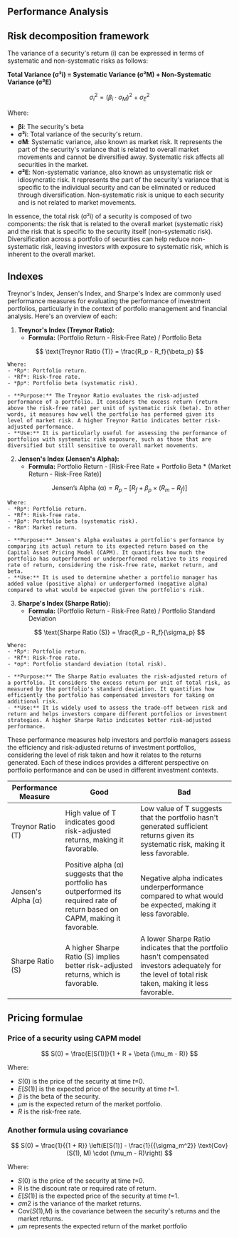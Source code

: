 ## **Performance Analysis**

## Risk decomposition framework

The variance of a security's return (i) can be expressed in terms of systematic and non-systematic risks as follows:

**Total Variance (σ²i) = Systematic Variance (σ²M) + Non-Systematic Variance (σ²E)**

$$
\sigma^2_i = (\beta_i \cdot \sigma_M)^2 + \sigma^2_E
$$

Where:

- **βi**: The security's beta
- **σ²i**: Total variance of the security's return.
- **σM**: Systematic variance, also known as market risk. It represents the part of the security's variance that is related to overall market movements and cannot be diversified away. Systematic risk affects all securities in the market.
- **σ²E**: Non-systematic variance, also known as unsystematic risk or idiosyncratic risk. It represents the part of the security's variance that is specific to the individual security and can be eliminated or reduced through diversification. Non-systematic risk is unique to each security and is not related to market movements.

In essence, the total risk (σ²i) of a security is composed of two components: the risk that is related to the overall market (systematic risk) and the risk that is specific to the security itself (non-systematic risk). Diversification across a portfolio of securities can help reduce non-systematic risk, leaving investors with exposure to systematic risk, which is inherent to the overall market.

## Indexes

Treynor's Index, Jensen's Index, and Sharpe's Index are commonly used performance measures for evaluating the performance of investment portfolios, particularly in the context of portfolio management and financial analysis. Here's an overview of each:

1. **Treynor's Index (Treynor Ratio):**
    - **Formula:** (Portfolio Return - Risk-Free Rate) / Portfolio Beta

$$
\text{Treynor Ratio (T)} = \frac{R_p - R_f}{\beta_p}
$$

    Where:
    - *Rp*: Portfolio return.
    - *Rf*: Risk-free rate.
    - *βp*: Portfolio beta (systematic risk).

    - **Purpose:** The Treynor Ratio evaluates the risk-adjusted performance of a portfolio. It considers the excess return (return above the risk-free rate) per unit of systematic risk (beta). In other words, it measures how well the portfolio has performed given its level of market risk. A higher Treynor Ratio indicates better risk-adjusted performance.
    - **Use:** It is particularly useful for assessing the performance of portfolios with systematic risk exposure, such as those that are diversified but still sensitive to overall market movements.

2. **Jensen's Index (Jensen's Alpha):**
    - **Formula:** Portfolio Return - [Risk-Free Rate + Portfolio Beta * (Market Return - Risk-Free Rate)]

$$
\text{Jensen's Alpha (α)} = R_p - [R_f + \beta_p \times (R_m - R_f)]
$$

    Where:
    - *Rp*: Portfolio return.
    - *Rf*: Risk-free rate.
    - *βp*: Portfolio beta (systematic risk).
    - *Rm*: Market return.

    - **Purpose:** Jensen's Alpha evaluates a portfolio's performance by comparing its actual return to its expected return based on the Capital Asset Pricing Model (CAPM). It quantifies how much the portfolio has outperformed or underperformed relative to its required rate of return, considering the risk-free rate, market return, and beta.
    - **Use:** It is used to determine whether a portfolio manager has added value (positive alpha) or underperformed (negative alpha) compared to what would be expected given the portfolio's risk.

3. **Sharpe's Index (Sharpe Ratio):**
    - **Formula:** (Portfolio Return - Risk-Free Rate) / Portfolio Standard Deviation

$$
\text{Sharpe Ratio (S)} = \frac{R_p - R_f}{\sigma_p}
$$

    Where:
    - *Rp*: Portfolio return.
    - *Rf*: Risk-free rate.
    - *σp*: Portfolio standard deviation (total risk).

    - **Purpose:** The Sharpe Ratio evaluates the risk-adjusted return of a portfolio. It considers the excess return per unit of total risk, as measured by the portfolio's standard deviation. It quantifies how efficiently the portfolio has compensated investors for taking on additional risk.
    - **Use:** It is widely used to assess the trade-off between risk and return and helps investors compare different portfolios or investment strategies. A higher Sharpe Ratio indicates better risk-adjusted performance.

These performance measures help investors and portfolio managers assess the efficiency and risk-adjusted returns of investment portfolios, considering the level of risk taken and how it relates to the returns generated. Each of these indices provides a different perspective on portfolio performance and can be used in different investment contexts.

| Performance Measure | Good | Bad |
| --- | --- | --- |
| Treynor Ratio (T) | High value of T indicates good risk-adjusted returns, making it favorable. | Low value of T suggests that the portfolio hasn't generated sufficient returns given its systematic risk, making it less favorable. |
| Jensen's Alpha (α) | Positive alpha (α) suggests that the portfolio has outperformed its required rate of return based on CAPM, making it favorable. | Negative alpha indicates underperformance compared to what would be expected, making it less favorable. |
| Sharpe Ratio (S) | A higher Sharpe Ratio (S) implies better risk-adjusted returns, which is favorable. | A lower Sharpe Ratio indicates that the portfolio hasn't compensated investors adequately for the level of total risk taken, making it less favorable.

## Pricing formulae

### Price of a security using CAPM model

$$
S(0) = \frac{E[S(1)]}{1 + R + \beta (\mu_m - R)}
$$

Where:
- *S*(0) is the price of the security at time *t*=0.
- *E*[*S*(1)] is the expected price of the security at time *t*=1.
- *β* is the beta of the security.
- *μm* is the expected return of the market portfolio.
- *R* is the risk-free rate.

### Another formula using covariance

$$
S(0) = \frac{1}{{1 + R}} \left(E[S(1)] - \frac{1}{{\sigma_m^2}} \text{Cov}(S(1), M) \cdot (\mu_m - R)\right)
$$

Where:
- *S*(0) is the price of the security at time *t*=0.
- R is the discount rate or required rate of return.
- *E*[*S*(1)] is the expected price of the security at time *t*=1.
- *σm*2 is the variance of the market returns.
- Cov(*S*(1),*M*) is the covariance between the security's returns and the market returns.
- *μm* represents the expected return of the market portfolio
